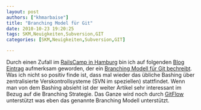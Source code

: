 ```yaml
---
layout: post
authors: ["khmarbaise"]
title: "Branching Model für Git"
date: 2010-10-23 19:20:25
tags: SKM,Neuigkeiten,Subversion,GIT
categories: [SKM,Neuigkeiten,Subversion,GIT]

---
```

Durch einen Zufall im <a href="http://railscamp-hamburg.de/">RailsCamp in Hamburg</a> bin ich auf folgenden <a href="http://nvie.com/posts/a-successful-git-branching-model/">Blog Eintrag</a> aufmerksam geworden, der ein <a href="http://nvie.com/posts/a-successful-git-branching-model/">Branching Modell für Git bechreibt</a>. Was ich nicht so positiv finde ist, dass mal wieder das übliche Bashing über zentralisierte Verskontrollsysteme (SVN im speziellen) stattfindet. Wenn man von dem Bashing absieht ist der weiter Artikel sehr interessant im Bezug auf die Branching Strategie. Das Ganze wird noch durch <a href="http://github.com/nvie/gitflow">GitFlow</a> unterstützt was eben das genannte Branching Modell unterstützt.
